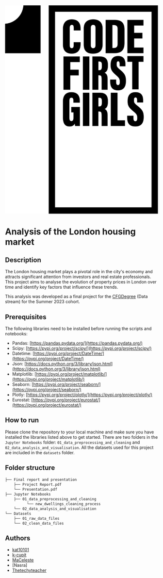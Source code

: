 ![CFG Logo](logo.png)

# Analysis of the London housing market

## Description

The London housing market plays a pivotal role in the city's economy and attracts significant attention from investors and real estate professionals. This project aims to analyse the evolution of property prices in London over time and identify key factors that influence these trends.

This analysis was developed as a final project for the [CFGDegree](https://codefirstgirls.com/courses/cfgdegree/) (Data stream) for the Summer 2023 cohort. 

## Prerequisites

The following libraries need to be installed before running the scripts and notebooks: 

- Pandas: [https://pandas.pydata.org/](https://pandas.pydata.org/)
- Scipy: [https://pypi.org/project/scipy/](https://pypi.org/project/scipy/)
- Datetime: [https://pypi.org/project/DateTime/](https://pypi.org/project/DateTime/)
- Json: [https://docs.python.org/3/library/json.html](https://docs.python.org/3/library/json.html)
- Matplotlib: [https://pypi.org/project/matplotlib/](https://pypi.org/project/matplotlib/)
- Seaborn: [https://pypi.org/project/seaborn/](https://pypi.org/project/seaborn/)
- Plotly: [https://pypi.org/project/plotly/](https://pypi.org/project/plotly/)
- Eurostat: [https://pypi.org/project/eurostat/](https://pypi.org/project/eurostat/)

## How to run

Please clone the repository to your local machine and make sure you have installed the libraries listed above to get started.
There are two folders in the `Jupyter Notebooks` folder: `01_data_preprocessing_and_cleaning` and `02_data_analysis_and_visualisation`.
All the datasets used for this project are included in the `datasets` folder.

## Folder structure

    ├── Final report and presentation 
        ├── Project Report.pdf
        └── Presentation.pdf
    ├── Jupyter Notebooks 
        ├── 01_data_preprocessing_and_cleaning
              └── new_dwellings_cleaning_process
        └── 02_data_analysis_and_visualisation
    └── Datasets
        ├── 01_raw_data_files
        └── 02_clean_data_files

## Authors

- [kat10101](https://github.com/kat10101)
- [k-cupit](https://github.com/k-cupit)
- [MaCeleste](https://github.com/MaCeleste)
- [Nasra]
- [Thetechyteacher](https://github.com/Thetechyteacher)
